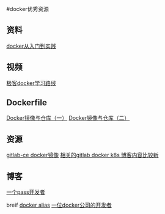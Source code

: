 #docker优秀资源 
## 资料
[docker从入门到实践](https://yeasy.gitbooks.io/docker_practice)

## 视频
[极客docker学习路线](http://www.jikexueyuan.com/path/docker/)

## Dockerfile
[Docker镜像与仓库（一）](http://www.jikexueyuan.com/course/859.html)
[Docker镜像与仓库（二）](http://www.jikexueyuan.com/course/876.html)

## 资源
[gitlab-ce docker镜像](https://github.com/twang2218/gitlab-ce-zh)
[相关的gitlab docker k8s 博客内容比较新](http://blog.gezhiqiang.com/)
## 博客
[一个pass开发者](http://www.zoues.com/category/docker/)

breif
[](https://kartar.net/2014/03/useful-docker-bash-functions-and-aliases/)
[docker alias](https://github.com/tcnksm/docker-alias/blob/master/zshrc)
[一位docker公司的开发者](https://nathanleclaire.com/about/)

